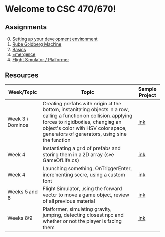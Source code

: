 # Welcome to CSC 470/670!

## Assignments
0. [Setting up your development environment](assignments/setup.md)
1. [Rube Goldberg Machine](assignments/01_machine.md)
1. [Basics](assignments/02_basics.md)
1. [Emergence](assignments/03_emergence.md)
1. [Flight Simulator / Platformer](assignments/04_flight.md)

## Resources
Week/Topic | Topic | Sample Project
---------------- | ----- | -----
Week 3 / Dominos | Creating prefabs with origin at the bottom, instanitating objects in a row, calling a function on collision, applying forces to rigidbodies, changing an object's color with HSV color space, generators of generators, using sine the function | [link](examples/Dominos/Assets)
Week 4 | Instantiating a grid of prefabs and storing them in a 2D array (see GameOfLife.cs) | [link](examples/emergence/Assets)
Week 4 | Launching something, OnTriggerEnter, incrementing score, using a custom font | [link](examples/Basics-2/Assets)
Weeks 5 and 6 | Flight Simulator, using the forward vector to move a game object, review of all previous material | [link](examples/flight/Assets)
Weeks 8/9 | Platformer, simulating gravity, jumping, detecting closest npc and whether or not the player is facing them | [link](examples/Platformer)